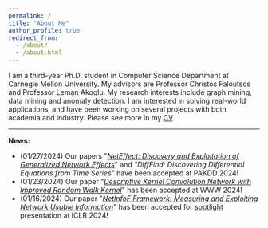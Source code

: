 ```yaml
---
permalink: /
title: "About Me"
author_profile: true
redirect_from: 
  - /about/
  - /about.html
---
```


I am a third-year Ph.D. student in Computer Science Department at Carnegie Mellon University.
My advisors are Professor Christos Faloutsos and Professor Leman Akoglu.
My research interests include graph mining, data mining and anomaly detection.
I am interested in solving real-world applications, and have been working on several projects with both academia and industry.
Please see more in my [CV](https://mengchillee.github.io/files/CV.pdf).

---
**News:**
- (01/27/2024) Our papers "[_NetEffect: Discovery and Exploitation of Generalized Network Effects_](https://arxiv.org/abs/2301.00270)" and _"DiffFind: Discovering Differential Equations from Time Series"_ have been accepted at PAKDD 2024!
- (01/23/2024) Our paper "[_Descriptive Kernel Convolution Network with Improved Random Walk Kernel_](https://arxiv.org/abs/2402.06087)" has been accepted at WWW 2024!
- (01/16/2024) Our paper "[_NetInfoF Framework: Measuring and Exploiting Network Usable Information_](https://arxiv.org/abs/2402.07999)" has been accepted for <ins>spotlight</ins> presentation at ICLR 2024!
